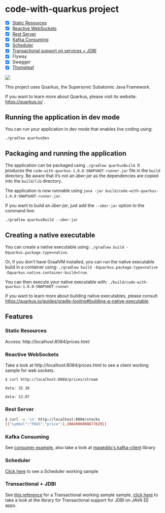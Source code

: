 # code-with-quarkus project

* [x] [Static Resources][8]
* [x] [Reactive WebSockets][9]
* [x] [Rest Server][10]
* [x] [Kafka Consuming][12]
* [x] [Scheduler][11]
* [x] [Transactional support on services + JDBI][13]
* [x] Flyway
* [x] Swagger
* [x] [Thymeleaf][7]

![](https://i.imgur.com/xNSZ0m5.png)

This project uses Quarkus, the Supersonic Subatomic Java Framework.

If you want to learn more about Quarkus, please visit its website: https://quarkus.io/ .

## Running the application in dev mode

You can run your application in dev mode that enables live coding using:
```
./gradlew quarkusDev
```

## Packaging and running the application

The application can be packaged using `./gradlew quarkusBuild`.
It produces the `code-with-quarkus-1.0.0-SNAPSHOT-runner.jar` file in the `build` directory.
Be aware that it’s not an _über-jar_ as the dependencies are copied into the `build/lib` directory.

The application is now runnable using `java -jar build/code-with-quarkus-1.0.0-SNAPSHOT-runner.jar`.

If you want to build an _über-jar_, just add the `--uber-jar` option to the command line:
```
./gradlew quarkusBuild --uber-jar
```

## Creating a native executable

You can create a native executable using: `./gradlew build -Dquarkus.package.type=native`.

Or, if you don't have GraalVM installed, you can run the native executable build in a container using: `./gradlew build -Dquarkus.package.type=native -Dquarkus.native.container-build=true`.

You can then execute your native executable with: `./build/code-with-quarkus-1.0.0-SNAPSHOT-runner`

If you want to learn more about building native executables, please consult https://quarkus.io/guides/gradle-tooling#building-a-native-executable.


## Features 

### Static Resources

Access: http://localhost:8084/prices.html

### Reactive WebSockets

Take a look at http://localhost:8084/prices.html to see a client working sample for web sockets. 

```
$ curl http://localhost:8084/prices/stream

data: 32.10

data: 13.87
```

### Rest Server

```bash
$ curl -w '\n' http://localhost:8084/stocks
[{"symbol":"PAGS","price":1.2084996008677629}]
```

### Kafka Consuming

See [consumer example][4], also take a look at [mageddo's kafka-client][2] library

### Scheduler

[Click here][5] to see a Scheduler working sample

### Transactional + JDBI
See [this reference][6] for a Transactional working sample sample, [click here][3] to take a look at the library for
 Transactional support for JDBI on JAVA EE apps.

[1]: https://quarkus.io/guides/kafka#starting-kafka
[2]: https://github.com/mageddo-projects/kafka-client
[3]: https://github.com/mageddo-projects/javaee-jdbi
[4]: src/main/java/com/mageddo/mdb/StockPriceMDB.java
[5]: src/main/java/com/mageddo/mdb/StockPriceMDB.java#L76
[6]: src/main/java/com/mageddo/service/StockPriceService.java#L48
[7]: src/main/java/com/mageddo/resource/UserResource.java
[8]: #static-resources
[9]: #reactive-websockets
[10]: #rest-server
[11]: #scheduer
[12]: #kafka-consuming
[13]: #transactional--jdbi
